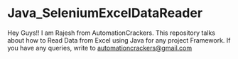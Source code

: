 # Java_SeleniumExcelDataReader
Hey Guys!! I am Rajesh from AutomationCrackers. This repository talks about how to Read Data from Excel using Java for any project Framework. If you have any queries, write to automationcrackers@gmail.com
